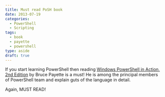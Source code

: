 ```yaml
---
title: Must read PoSH book
date: 2013-07-19
categories:
  - PowerShell
  - Scripting
tags:
  - book
  - payette
  - powershell
type: aside
draft: true
---
```


If you start learning PowerShell then reading [Windows PowerShell in Action, 2nd Edition](http://www.amazon.com/Windows-PowerShell-Action-Second-Edition/dp/1935182137) by Bruce Payette is a must! He is among the principal members of PowerShell team and explain guts of the language in detail.
  
Again, MUST READ!